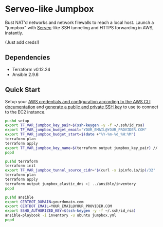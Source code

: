 # Serveo-like Jumpbox

Bust NAT'd networks and network filewalls to reach a local host.  Launch a "jumpbox" with [Serveo](https://jumpbox.net)-like SSH tunneling and HTTPS forwarding in AWS, instantly. 

(Just add creds!)

## Dependencies

* Terraform v0.12.24
* Ansible 2.9.6

## Quick Start

Setup your [AWS credentials and configuration according to the AWS CLI documentation](https://docs.aws.amazon.com/cli/latest/userguide/cli-configure-files.html) and [generate a public and private SSH key](https://help.github.com/en/github/authenticating-to-github/generating-a-new-ssh-key-and-adding-it-to-the-ssh-agent) to use to connect to the EC2 instance.

```sh
pushd setup
export TF_VAR_jumpbox_key_pair=$(ssh-keygen -y -f ~/.ssh/id_rsa)
export TF_VAR_jumpbox_budget_email="YOUR_EMAIL@YOUR_PROVIDER.COM"
export TF_VAR_jumpbox_budget_start=$(date +"%Y-%m-%d_%H:%M")
terraform plan
terraform apply
export TF_VAR_jumpbox_key_name=$(terraform output jumpbox_key_pair) // used in next module
popd

pushd terraform
terraform init
export TF_VAR_jumpbox_tunnel_source_cidr="$(curl -s ipinfo.io/ip)/32"
terraform plan
terraform apply
terraform output jumpbox_elastic_dns >| ../ansible/inventory
popd

pushd ansible
export CERTBOT_DOMAIN=yourdomain.com
export CERTBOT_EMAIL=YOUR_EMAIL@YOUR_PROVIDER.COM
export SSHD_AUTHORIZED_KEY=$(ssh-keygen -y -f ~/.ssh/id_rsa)
ansible-playbook -i inventory -u ubuntu jumpbox.yml
popd
```
